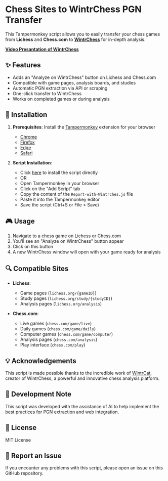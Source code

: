 # Chess Sites to WintrChess PGN Transfer

This Tampermonkey script allows you to easily transfer your chess games from **Lichess** and **Chess.com** to **[WintrChess](https://wintrchess.com/)** for in-depth analysis.

**[Video Presantation of WintrChess](https://wintrchess.com/)**

## ✨ Features

- Adds an "Analyze on WintrChess" button on Lichess and Chess.com
- Compatible with game pages, analysis boards, and studies
- Automatic PGN extraction via API or scraping
- One-click transfer to WintrChess
- Works on completed games or during analysis

## 🚀 Installation

1. **Prerequisites**: Install the [Tampermonkey](https://www.tampermonkey.net/) extension for your browser
   - [Chrome](https://chrome.google.com/webstore/detail/tampermonkey/dhdgffkkebhmkfjojejmpbldmpobfkfo)
   - [Firefox](https://addons.mozilla.org/en-US/firefox/addon/tampermonkey/)
   - [Edge](https://microsoftedge.microsoft.com/addons/detail/tampermonkey/iikmkjmpaadaobahmlepeloendndfphd)
   - [Safari](https://apps.apple.com/app/tampermonkey/id1482490089)

2. **Script Installation**:
   - Click [here](https://github.com/LucasM548/Report-with-Wintrches/raw/main/Report-with-Wintrches.js) to install the script directly
   - OR
   - Open Tampermonkey in your browser
   - Click on the "Add Script" tab
   - Copy the content of the `Report-with-Wintrches.js` file
   - Paste it into the Tampermonkey editor
   - Save the script (Ctrl+S or File > Save)

## 🎮 Usage

1. Navigate to a chess game on Lichess or Chess.com
2. You'll see an "Analyze on WintrChess" button appear
3. Click on this button
4. A new WintrChess window will open with your game ready for analysis

## 🔍 Compatible Sites

- **Lichess**:
  - Game pages (`lichess.org/{gameID}`)
  - Study pages (`lichess.org/study/{studyID}`)
  - Analysis pages (`lichess.org/analysis`)

- **Chess.com**:
  - Live games (`chess.com/game/live`)
  - Daily games (`chess.com/game/daily`)
  - Computer games (`chess.com/game/computer`)
  - Analysis pages (`chess.com/analysis`)
  - Play interface (`chess.com/play`)

## 💡 Acknowledgements

This script is made possible thanks to the incredible work of [WintrCat](https://wintrcat.uk/), creator of WintrChess, a powerful and innovative chess analysis platform.

## 🤖 Development Note

This script was developed with the assistance of AI to help implement the best practices for PGN extraction and web integration.

## 📝 License

MIT License

## 🐛 Report an Issue

If you encounter any problems with this script, please open an issue on this GitHub repository.
